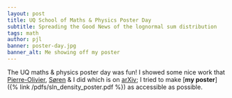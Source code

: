 ```yaml
---
layout: post
title: UQ School of Maths & Physics Poster Day
subtitle: Spreading the Good News of the lognormal sum distribution
tags: math
author: pjl
banner: poster-day.jpg
banner_alt: Me showing off my poster
---
```


The UQ maths & physics poster day was fun! I showed some nice work that [Pierre-Olivier](http://pierre-olivier.goffard.me/), [Søren](http://home.math.au.dk/asmus/) & I did which is on [arXiv](https://arxiv.org/abs/1601.01763); I tried to make [__my poster__]({% link /pdfs/sln_density_poster.pdf %}) as accessible as possible.
